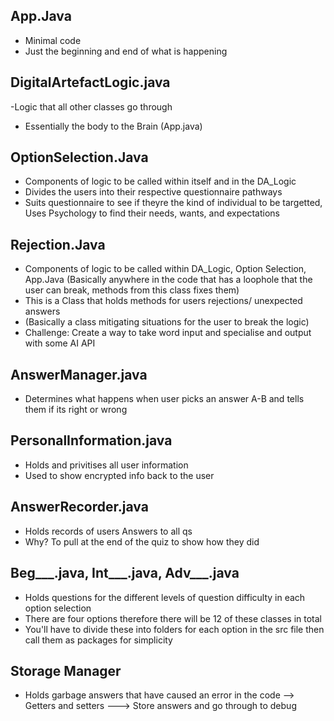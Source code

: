 ## App.Java 

- Minimal code 
- Just the beginning and end of what is happening

## DigitalArtefactLogic.java
   
   -Logic that all other classes go through 
   - Essentially the body to the Brain (App.java)

## OptionSelection.Java

- Components of logic to be called within itself and in the DA_Logic 
- Divides the users into their respective questionnaire pathways 
- Suits questionnaire to see if theyre the kind of individual to be targetted, Uses Psychology to find their needs, wants, and expectations


## Rejection.Java

- Components of logic to be called within DA_Logic, Option Selection, App.Java (Basically anywhere in the code that has a loophole that the user can break, methods from this class fixes them)
- This is a Class that holds methods for users rejections/ unexpected answers 
- (Basically a class mitigating situations for the user to break the logic)
- Challenge: Create a way to take word input and specialise and output with some AI API

## AnswerManager.java

- Determines what happens when user picks an answer A-B and tells them if its right or wrong  

## PersonalInformation.java

- Holds and privitises all user information
- Used to show encrypted info back to the user

## AnswerRecorder.java

- Holds records of users Answers to all qs
- Why? To pull at the end of the quiz to show how they did

## Beg___.java, Int___.java, Adv___.java

- Holds questions for the different levels of question difficulty in each option selection
- There are four options therefore there will be 12 of these classes in total
- You'll have to divide these into folders for each option in the src file then call them as packages for simplicity 

## Storage Manager

- Holds garbage answers that have caused an error in the code --> Getters and setters ---> Store answers and go through to debug




